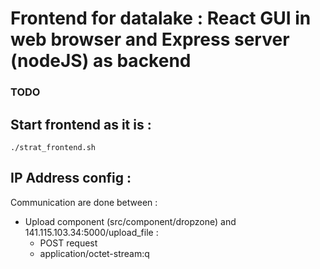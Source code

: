 # Frontend for datalake : React GUI in web browser and Express server (nodeJS) as backend

### TODO 

    
## Start frontend as it is : 
    
    ./strat_frontend.sh
    
    
## IP Address config :

Communication are done between : 

- Upload component (src/component/dropzone) and 141.115.103.34:5000/upload_file :
    - POST request
    - application/octet-stream:q
    

